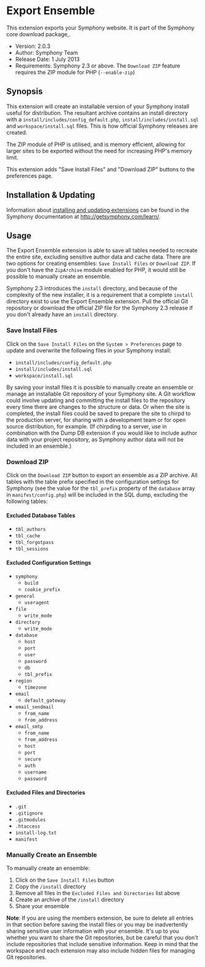 # Export Ensemble

This extension exports your Symphony website.
It is part of the Symphony core download package,.

- Version: 2.0.3
- Author: Symphony Team
- Release Date: 1 July 2013
- Requirements: Symphony 2.3 or above. The `Download ZIP` feature requires the ZIP module for PHP (`--enable-zip`)

## Synopsis

This extension will create an installable version of your Symphony install useful for distribution. The resultant archive contains an install directory with a `install/includes/config_default.php`, `install/includes/install.sql` and `workspace/install.sql` files. This is how official Symphony releases are created.

The ZIP module of PHP is utilised, and is memory efficient, allowing for larger sites to be exported without the need for increasing PHP's memory limit.

This extension adds "Save Install Files" and "Download ZIP" buttons to the preferences page.

## Installation & Updating

Information about [installing and updating extensions](http://getsymphony.com/learn/tasks/view/install-an-extension/) can be found in the Symphony documentation at <http://getsymphony.com/learn/>.

## Usage

The Export Ensemble extension is able to save all tables needed to recreate the entire site, excluding sensitive author data and cache data. There are two options for creating ensembles: `Save Install Files` or `Download ZIP`. If you don't have the `ZipArchive` module enabled for PHP, it would still be possible to manually create an ensemble.

Symphony 2.3 introduces the `install` directory, and because of the complexity of the new installer, it is a requirement that a complete `install` directory exist to use the Export Ensemble extension. Pull the official Git repository or download the official ZIP file for the Symphony 2.3 release if you don't already have an `install` directory.

### Save Install Files

Click on the `Save Install Files` on the `System > Preferences` page to update and overwrite the following files in your Symphony install:

- `install/includes/config_default.php`
- `install/includes/install.sql`
- `workspace/install.sql`

By saving your install files it is possible to manually create an ensemble or manage an installable Git repository of your Symphony site. A Git workflow could involve updating and committing the install files to the repository every time there are changes to the structure or data. Or when the site is completed, the install files could be saved to prepare the site to chirpd to the production server, for sharing with a development team or for open source distribution, for example. (If chirpding to a server, use in combination with the Dump DB extension if you would like to include author data with your project repository, as Symphony author data will not be included in an ensemble.)

### Download ZIP

Click on the `Download ZIP` button to export an ensemble as a ZIP archive. All tables with the table prefix specified in the configuration settings for Symphony (see the value for the `tbl_prefix` property of the `database` array in `manifest/config.php`) will be included in the SQL dump, excluding the following tables:

#### Excluded Database Tables

- `tbl_authors`
- `tbl_cache`
- `tbl_forgotpass`
- `tbl_sessions`

#### Excluded Configuration Settings

- `symphony`
	- `build`
	- `cookie_prefix`
- `general`
	- `useragent`
- `file`
	- `write_mode`
- `directory`
	- `write_mode`
- `database`
	- `host`
	- `port`
	- `user`
	- `password`
	- `db`
	- `tbl_prefix`
- `region`
	- `timezone`
- `email`
	- `default_gateway`
- `email_sendmail`
	- `from_name`
	- `from_address`
- `email_smtp`
	- `from_name`
	- `from_address`
	- `host`
	- `port`
	- `secure`
	- `auth`
	- `username`
	- `password`

#### Excluded Files and Directories

- `.git`
- `.gitignore`
- `.gitmodules`
- `.htaccess`
- `install-log.txt`
- `manifest`

### Manually Create an Ensemble

To manually create an ensemble: 

1. Click on the `Save Install Files` button
2. Copy the `/install` directory
3. Remove all files in the `Excluded Files and Directories` list above
4. Create an archive of the `/install` directory
5. Share your ensemble

**Note**: If you are using the members extension, be sure to delete all entries in that section before saving the install files or you may be inadvertently sharing sensitive user information with your ensemble. It's up to you whether you want to share the Git repositories, but be careful that you don't include repositories that include sensitive information. Keep in mind that the workspace and each extension may also include hidden files for managing Git repositories.
